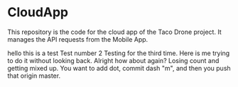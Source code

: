 # CloudApp
This repository is the code for the cloud app of the Taco Drone project. It manages the API requests from the Mobile App.

hello this is a test
Test number 2
Testing for the third time.
Here is me trying to do it without looking back.
Alright how about again?
Losing count and getting mixed up.
You want to add dot, commit dash "m", and then you push that origin master.